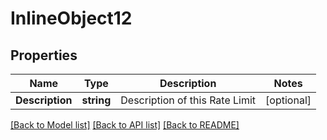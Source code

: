 # InlineObject12

## Properties

Name | Type | Description | Notes
------------ | ------------- | ------------- | -------------
**Description** | **string** | Description of this Rate Limit | [optional] 

[[Back to Model list]](../README.md#documentation-for-models) [[Back to API list]](../README.md#documentation-for-api-endpoints) [[Back to README]](../README.md)



